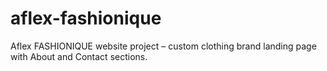 # aflex-fashionique
Aflex FASHIONIQUE website project – custom clothing brand landing page with About and Contact sections.
